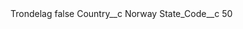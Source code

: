 <?xml version="1.0" encoding="UTF-8"?>
<CustomMetadata xmlns="http://soap.sforce.com/2006/04/metadata" xmlns:xsi="http://www.w3.org/2001/XMLSchema-instance" xmlns:xsd="http://www.w3.org/2001/XMLSchema">
    <label>Trondelag</label>
    <protected>false</protected>
    <values>
        <field>Country__c</field>
        <value xsi:type="xsd:string">Norway</value>
    </values>
    <values>
        <field>State_Code__c</field>
        <value xsi:type="xsd:string">50</value>
    </values>
</CustomMetadata>
